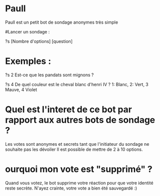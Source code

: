 # Paull

Paull est un petit bot de sondage anonymes très simple

#Lancer un sondage :

?s [Nombre d'options] [question]

# Exemples :

?s 2 Est-ce que les pandats sont mignons ?

?s 4 De quel couleur est le cheval blanc d'henri IV ? 1: Blanc, 2: Vert, 3 Mauve, 4 Violet

# Quel est l'interet de ce bot par rapport aux autres bots de sondage ?

Les votes sont anonymes et secrets tant que l'initiateur du sondage ne souhaite pas les dévoiler
Il est possible de mettre de 2 à 10 options.

# ourquoi mon vote est "supprimé" ?

Quand vous votez, le bot supprime votre réaction pour que votre identité reste secrète. N'ayez crainte, votre vote a bien été sauvegardé :)
